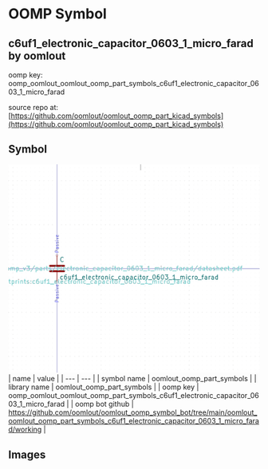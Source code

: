 # OOMP Symbol  
## c6uf1_electronic_capacitor_0603_1_micro_farad  by oomlout  
  
oomp key: oomp_oomlout_oomlout_oomp_part_symbols_c6uf1_electronic_capacitor_0603_1_micro_farad  
  
source repo at: [https://github.com/oomlout/oomlout_oomp_part_kicad_symbols](https://github.com/oomlout/oomlout_oomp_part_kicad_symbols)  
## Symbol  
  
[![working.png](working_600.png)](working.png)  
| name | value | 
| --- | --- | 
| symbol name | oomlout_oomp_part_symbols | 
| library name | oomlout_oomp_part_symbols | 
| oomp key | oomp_oomlout_oomlout_oomp_part_symbols_c6uf1_electronic_capacitor_0603_1_micro_farad | 
| oomp bot github | https://github.com/oomlout/oomlout_oomp_symbol_bot/tree/main/oomlout_oomlout_oomp_part_symbols_c6uf1_electronic_capacitor_0603_1_micro_farad/working | 
## Images  
